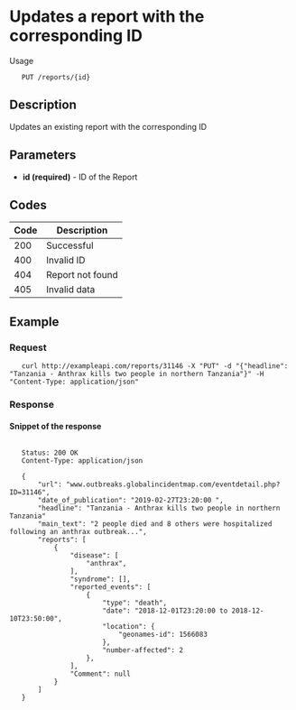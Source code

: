 # Updates a report with the corresponding ID

Usage
```
   PUT /reports/{id}
```
## Description
Updates an existing report with the corresponding ID

## Parameters
- **id (required)** - ID of the Report

## Codes

| Code | Description |
| ---- | ---------- |
| 200  | Successful |
| 400  | Invalid ID |
| 404  | Report not found |
| 405  | Invalid data |

## Example

### Request
```
   curl http://exampleapi.com/reports/31146 -X "PUT" -d "{"headline": "Tanzania - Anthrax kills two people in northern Tanzania"}" -H "Content-Type: application/json"
```
### Response
#### Snippet of the response ####
```

   Status: 200 OK
   Content-Type: application/json

   {
       "url": "www.outbreaks.globalincidentmap.com/eventdetail.php?ID=31146",
       "date_of_publication": "2019-02-27T23:20:00 ",
       "headline": "Tanzania - Anthrax kills two people in northern Tanzania"
       "main_text": "2 people died and 8 others were hospitalized following an anthrax outbreak...",
       "reports": [
           {
               "disease": [
                   "anthrax",
               ],
               "syndrome": [],
               "reported_events": [
                   {
                       "type": "death",
                       "date": "2018-12-01T23:20:00 to 2018-12-10T23:50:00",
                       "location": {
                           "geonames-id": 1566083
                       },
                       "number-affected": 2
                   },
               ],
               "Comment": null
           }
       ]
   }
```

